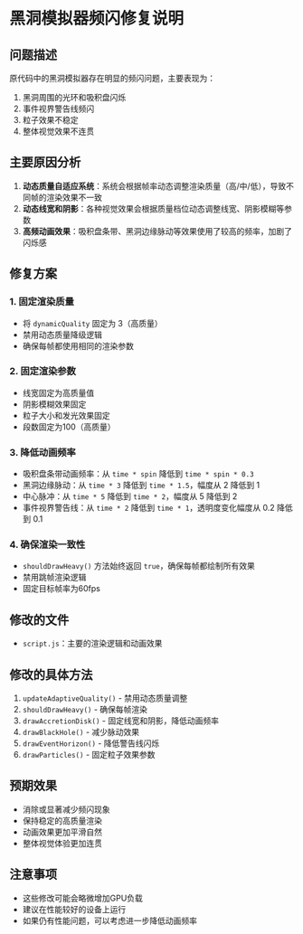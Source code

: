 # 黑洞模拟器频闪修复说明

## 问题描述
原代码中的黑洞模拟器存在明显的频闪问题，主要表现为：
1. 黑洞周围的光环和吸积盘闪烁
2. 事件视界警告线频闪
3. 粒子效果不稳定
4. 整体视觉效果不连贯

## 主要原因分析
1. **动态质量自适应系统**：系统会根据帧率动态调整渲染质量（高/中/低），导致不同帧的渲染效果不一致
2. **动态线宽和阴影**：各种视觉效果会根据质量档位动态调整线宽、阴影模糊等参数
3. **高频动画效果**：吸积盘条带、黑洞边缘脉动等效果使用了较高的频率，加剧了闪烁感

## 修复方案

### 1. 固定渲染质量
- 将 `dynamicQuality` 固定为 3（高质量）
- 禁用动态质量降级逻辑
- 确保每帧都使用相同的渲染参数

### 2. 固定渲染参数
- 线宽固定为高质量值
- 阴影模糊效果固定
- 粒子大小和发光效果固定
- 段数固定为100（高质量）

### 3. 降低动画频率
- 吸积盘条带动画频率：从 `time * spin` 降低到 `time * spin * 0.3`
- 黑洞边缘脉动：从 `time * 3` 降低到 `time * 1.5`，幅度从 2 降低到 1
- 中心脉冲：从 `time * 5` 降低到 `time * 2`，幅度从 5 降低到 2
- 事件视界警告线：从 `time * 2` 降低到 `time * 1`，透明度变化幅度从 0.2 降低到 0.1

### 4. 确保渲染一致性
- `shouldDrawHeavy()` 方法始终返回 `true`，确保每帧都绘制所有效果
- 禁用跳帧渲染逻辑
- 固定目标帧率为60fps

## 修改的文件
- `script.js`：主要的渲染逻辑和动画效果

## 修改的具体方法
1. `updateAdaptiveQuality()` - 禁用动态质量调整
2. `shouldDrawHeavy()` - 确保每帧渲染
3. `drawAccretionDisk()` - 固定线宽和阴影，降低动画频率
4. `drawBlackHole()` - 减少脉动效果
5. `drawEventHorizon()` - 降低警告线闪烁
6. `drawParticles()` - 固定粒子效果参数

## 预期效果
- 消除或显著减少频闪现象
- 保持稳定的高质量渲染
- 动画效果更加平滑自然
- 整体视觉体验更加连贯

## 注意事项
- 这些修改可能会略微增加GPU负载
- 建议在性能较好的设备上运行
- 如果仍有性能问题，可以考虑进一步降低动画频率
